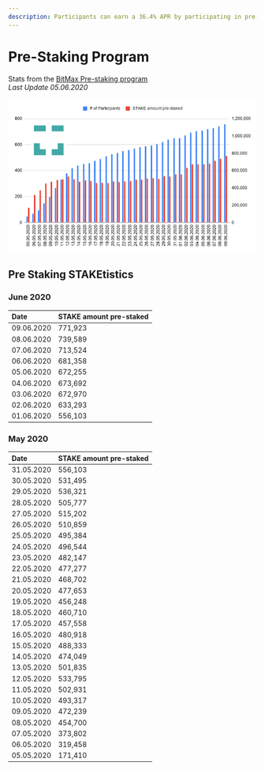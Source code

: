 ```yaml
---
description: Participants can earn a 36.4% APR by participating in pre-staking delegation
---
```


# Pre-Staking Program

Stats from the  [BitMax Pre-staking program ](https://btmx.com/#/staking/details/STAKE-S)  
_Last Update 05.06.2020_

![](../../../.gitbook/assets/chart-7-.png)

## Pre Staking STAKEtistics

### June 2020

| Date | STAKE amount pre-staked |
| :--- | :--- |
| 09.06.2020 | 771,923 |
| 08.06.2020 | 739,589 |
| 07.06.2020 | 713,524 |
| 06.06.2020 | 681,358 |
| 05.06.2020 | 672,255 |
| 04.06.2020 | 673,692 |
| 03.06.2020 | 672,970 |
| 02.06.2020 | 633,293 |
| 01.06.2020 | 556,103 |

### May 2020

| Date | STAKE amount pre-staked |
| :--- | :--- |
| 31.05.2020 | 556,103 |
| 30.05.2020 | 531,495 |
| 29.05.2020 | 536,321 |
| 28.05.2020 | 505,777 |
| 27.05.2020 | 515,202 |
| 26.05.2020 | 510,859 |
| 25.05.2020 | 495,384 |
| 24.05.2020 | 496,544 |
| 23.05.2020 | 482,147 |
| 22.05.2020 | 477,277 |
| 21.05.2020 | 468,702  |
| 20.05.2020 | 477,653 |
| 19.05.2020 | 456,248 |
| 18.05.2020 | 460,710 |
| 17.05.2020 | 457,558 |
| 16.05.2020 | 480,918 |
| 15.05.2020 | 488,333 |
| 14.05.2020 | 474,049 |
| 13.05.2020 | 501,835 |
| 12.05.2020 | 533,795 |
| 11.05.2020 | 502,931 |
| 10.05.2020 | 493,317 |
| 09.05.2020 | 472,239 |
| 08.05.2020 | 454,700 |
| 07.05.2020 | 373,802 |
| 06.05.2020 | 319,458 |
| 05.05.2020 | 171,410 |



